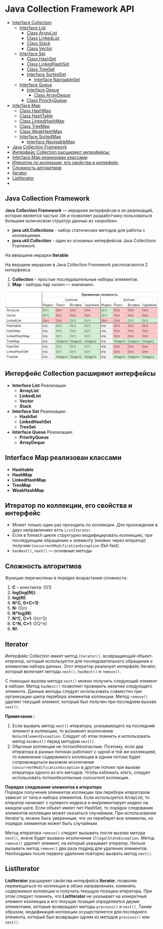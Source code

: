 # Java Collection Framework API

+ [Interface Collection](interfacecollection)
    + [Interface List](interfacecollection/interfacelist)
        + [Class ArrayList](interfacecollection/interfacelist/classarraylist)
        + [Class LinkedList](interfacecollection/interfacelist/classlinkedlist)
        + [Class Stack](interfacecollection/interfacelist/classstack)
        + [Class Vector](interfacecollection/interfacelist/classvector)
    + [Interface Set](interfacecollection/interfaceset)
        + [Class HashSet](interfacecollection/interfaceset/classhashset)
        + [Class LinkedHashSet](interfacecollection/interfaceset/classlinkedhashset)
        + [Class TreeSet](interfacecollection/interfaceset/classtreeset)
        + [Interface SortedSet](interfacecollection/interfaceset/interfacesortedset)
            + [Interface NavigableSet](interfacecollection/interfaceset/interfacesortedset/interfacenavigableset)
    + [Interface Queue](interfacecollection/interfacequeue)
        + [Interface Deque](interfacecollection/interfacequeue/interfacedeque)
            + [Class ArrayDeque](interfacecollection/interfacequeue/interfacedeque/classarraydeque)
        + [Class PriorityQueue](interfacecollection/interfacequeue/classpriorityqueue)
+ [Interface Map](interfacemap)
    + [Class HashMap](interfacemap/classhashmap)
    + [Class HashTable](interfacemap/classhashtable)
    + [Class LinkedHashMap](interfacemap/classlinkedhashmap)
    + [Class TreeMap](interfacemap/classtreemap)
    + [Class WeakHashMap](interfacemap/classweakhashmap)
    + [Interface SortedMap](interfacemap/interfacesortedmap)
        + [Interface NavigableMap](interfacemap/interfacesortedmap/interfacenavigablemap)
+ [Java Collection Framework](#Java-Collection-Framework)
+ [Интерфейс Collection расширяют интерфейсы:](#Интерфейс-Collection-расширяют-интерфейсы)
+ [Interface Map реализован классами](#Interface-Map-реализован-классами)
+ [Итератор по коллекции, его свойства и интерфейс ](#Итератор-по-коллекции,-его-свойства-и-интерфейс)
+ [Сложность алгоритмов](#Сложность-алгоритмов)
+ [Iterator](#Iterator)
+ [ListIterator](#ListIterator)
+ [](#)

## Java Collection Framework
__Java Collection Framework__ — иерархия интерфейсов и их реализаций, которая является частью `JDK` и позволяет 
разработчику пользоваться большим количесвом структур данных из «коробки».        

- __java.util.Collections__ - набор статических методов для работы с коллекциями.
- __java.util.Collection__ - один из основных интерфейсов Java Collections Framework.

На ввершине иерархи __Iterable__

На вершине иерархии в Java Collection Framework располагаются 2 интерфейса: 
1. __Collection__ - простые последовательные наборы элементов. 
2. __Map__ - наборы пар «ключ — значение».

![BigONotation](img/BigONotation.png)

## Интерфейс Collection расширяют интерфейсы
+ __Interface List__ Реализации:
    + __ArrayList__
    + __LinkedList__
    + __Vector__
    + __Stack__ 
+ __Interface Set__ Реализации:
    + __HashSet__
    + __LinkedHashSet__ 
    + __TreeSet__
+ __Interface Queue__ Реализации:
    + __PriorityQueue__ 
    + __ArrayDeque__ 
    
## Interface Map реализован классами
+ __Hashtable__
+ __HashMap__
+ __LinkedHashMap__
+ __TreeMap__ 
+ __WeakHashMap__

## Итератор по коллекции, его свойства и интерфейс
- Может только один раз проходить по коллекции. Для прохождения в двух направлениях есть `ListIterator`
- Если в foreach цикле структурно модифицировать коллекцию, при последующем обращению к элементу (неявно через итератор) 
    получим `ConcurrentModificationException` (fail-fast)
- `hasNext()`, `next()` — основные методы

## Сложность алгоритмов
Функции перечислены в порядке возрастания сложности.
1. __C__ – константа: O(1)
2. __log(log(N))__:
3. __log(N)__:
4. __N^C, 0<C<1)__:
5. __N:__ O(n)
6. __N*log(N)__:
7. __N^C, C>1__: O(n^2)
8. __C^N, C>1__: O(2^n)
9. __N!__:

## Iterator
Интерфейс Collection имеет метод `iterator()`, возвращающий объект-итератор, который используется для последовательного 
обращения к элементам набора данных. Этот итератор реализует интерфейс Iterator, который включает методы `next()`, 
`hasNext()` и `remove()`.

C помощью вызова метода `next()` можно получить следующий элемент в наборе. Метод `hasNext()` позволяет проверить 
наличие следующего элемента. Данные методы следует использовать совместно при организации цикла перебора элементов 
коллекции. Метод `remove()` удаляет текущий элемент, который был получен при последнем вызове `next()`.

__Примечание :__   
1. Если вызвать метод `next()` итератора, указывающего на последний элемент в коллекции, то возникнет исключение 
    `NoSuchElementException`. Следует об этом помнить и использовать метод `hasNext()` перед методом `next()`.
2. Обычные коллекции не потокобезопасные. Поэтому, если два итератора в разных потоках работают с одной и той же 
    коллекцией, то изменение содержимого коллекции в одном потоке будет сопровождаться вызовом исключения 
    `ConcurrentModificationException` в другом потоке при вызове итератора одного из его методов. Чтобы избежать 
    этого, следует использовать потокобезопасные concurrent коллекции.

__Порядок следования элементов в итераторе__    
Порядок получения элементов коллекции при переборе итератором зависит от типа и набора элементов. Если используется 
ArrayList, то итератор начинает с нулевого индекса и инкрементирует индекс на каждом шаге. Если объект имеет тип 
HashSet, то порядок следования элементов коллекции может оказаться случайным. При использовании Iterator'a, можно 
быть уверенным, что он переберет все элементы, но порядок элементов может быть случайным.

Метод итератора `remove()` следует вызывать после вызова метода `next()`, иначе будет вызвано исключение 
`IllegalStateException`. Метод `remove()` удаляет элемент, на который указывает итератор. Нельзя вызывать метод 
`remove()` два раза подряд для удаления элементов. Необходимо после первого удаления повторно вызвать метод `next()`.

## ListIterator
__ListIterator__ расширяет свойства интерфейса __Iterator__, позволяя перемещаться по коллекции в обоих направлениях, 
изменять содержимое коллекции и получать текущую позицию итератора. При этом следует помнить, что __ListIterator__ 
не указывает на конкретный элемент коллекции и его текущая позиция определяется двумя элементами, которые возвращают 
методы `previous()` и `next()`. Таким образом, модификация коллекции осуществляется для последнего элемента, который 
был возвращен одним из методов `previous()` или `next()`.















